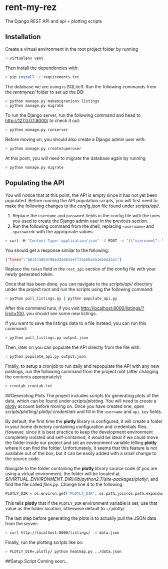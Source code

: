 # rent-my-rez
The Django REST API and api + plotting scripts

## Installation
Create a virtual environment in the root project folder by running

```bash
> virtualenv venv
```

Then install the dependencies with:

```bash
> pip install -r requirements.txt
```

The database we are using is SQLite3. Run the following commands from the *rentmyrez/* folder to set up the DB:

```bash
> python manage.py makemigrations listings
> python manage.py migrate
```

To run the Django server, run the following command and head to http://127.0.0.1:8000/ to check it out:

```bash
> python manage.py runserver
```

Before moving on, you should also create a Django admin user with:

```bash
> python manage.py createsuperuser
```

At this point, you will need to migrate the database again by running

```bash
> python manage.py migrate
```

## Populating the API
You will notice that at this point, the API is empty since it has not yet been populated. Before running the API population scripts, you will first need to make the following changes to the *config.json* file found under *scripts/api/*. 

1. Replace the `username` and `password` fields in the config file with the ones you used to create the Django admin user in the previous section.
2. Run the following command from the shell, replacing `<username>` and `<password>` with the appropriate values:

 ```bash
 > curl -H "Content-Type: application/json" -X POST -d "{\"username\": \"<username>\", \"password\": \"<password>\"}" http://localhost:8000/api-token-auth/
 ```

 You should get a response similar to the following:

 ```json
 {"token":"b8347a8b4708e22ae835ef73a56ba4a16b6d2b5c"}
 ```

 Replace the `token` field in the `rest_api` section of the config file with your newly generated token.

Once that has been done, you can navigate to the *scripts/api/* directory under the project root and run the scripts using the following command:

```bash
> python pull_listings.py | python populate_api.py
```

After this command runs, if you visit [http://localhost:8000/listings/?limit=100](http://localhost:8000/listings/?limit=100), you should see some new listings.

If you want to save the listings data to a file instead, you can run this command:

```bash
> python pull_listings.py output.json
```

Then, later on you can populate the API directly from the file with:

```bash
> python populate_api.py output.json
```

Finally, to setup a cronjob to run daily and repopulate the API with any new postings, run the following command from the project root (after changing the contents appropriately):

```bash
> crontab crontab.txt
```

##Generating Plots
The project includes scripts for generating plots of the data, which can be found under *scripts/plotting*. You will need to create a [plotly](https://plot.ly/) account before moving on. Once you have created one, open *scripts/plotting/.plotly/.credentials* and fill in the `username` and `api_key` fields.

By default, the first time the **plotly** library is configured, it will create a folder in your home directory containing configuration and credentials files. However, since it is best practice to keep the development environment completely isolated and self-contained, it would be ideal if we could move the folder inside our project and set an environment variable telling **plotly** where it can find the folder. Unfortunately, it seems that this feature is not available out of the box, but it can be easily added with a small change to the source code.

Navigate to the folder containing the **plotly** library source code (if you are using a virtual environment, the folder will be located at *${VIRTUAL\_ENVIRONMENT\_DIR}/lib/python2.7/site-packages/plotly/*, and find the file called *files.py*. Change line 4 to the following:

```python
PLOTLY_DIR = os.environ.get('PLOTLY_DIR', os.path.join(os.path.expanduser("~"), ".plotly"))
```

This tells **plotly** that if the `PLOTLY_DIR` environment variable is set, use that value as the folder location, otherwise default to *~/.plotly/*. 

The last step before generating the plots is to actually pull the JSON data from the server:

```bash
> curl http://localhost:8000/listings/ -o data.json
```

Finally, run the plotting scripts like so:

```bash
> PLOTLY_DIR=.plotly/ python heatmap.py ../data.json
```

##Setup Script
Coming soon...
